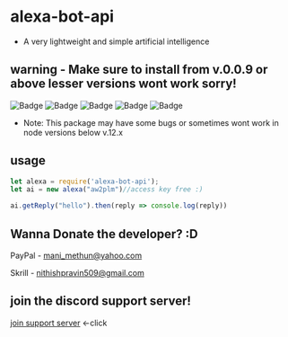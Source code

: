 # alexa-bot-api

* A very lightweight and simple artificial intelligence

## warning - Make sure to install from v.0.0.9 or above lesser versions wont work sorry!


![Badge](https://img.shields.io/static/v1?label=version&message=v0.1.3&color=green)
![Badge](https://img.shields.io/static/v1?label=package-name&message=alexa-bot-api&color=violet)
![Badge](https://img.shields.io/static/v1?label=difficulty-of-usage&message=very-easy&color=yellow)
![Badge](https://img.shields.io/static/v1?label=developed-by-&message=NithishPravin&color=blue)
![Badge](https://img.shields.io/static/v1?label=node&message=>=0.12&color=purple)

* Note: This package may have some bugs or sometimes wont work in node versions below v.12.x

## usage

```js
let alexa = require('alexa-bot-api');
let ai = new alexa("aw2plm")//access key free :)

ai.getReply("hello").then(reply => console.log(reply))

```

## Wanna Donate the developer? :D
PayPal - mani_methun@yahoo.com

Skrill - nithishpravin509@gmail.com

## join the discord support server!
[join support server](https://discord.gg/PMfRP2s) <-click


